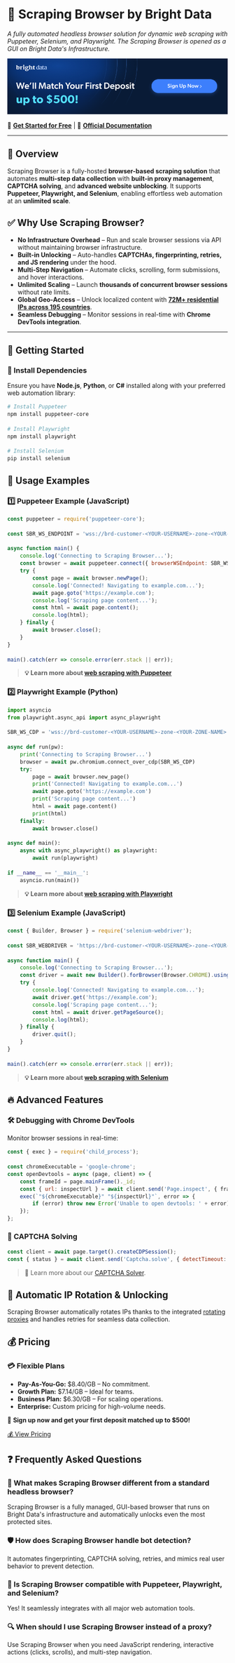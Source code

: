# 🚀 Scraping Browser by Bright Data

*A fully automated headless browser solution for dynamic web scraping with Puppeteer, Selenium, and Playwright. The Scraping Browser is opened as a GUI on Bright Data's Infrastructure.*  

[![Promo](https://github.com/luminati-io/LinkedIn-Scraper/raw/main/Proxies%20and%20scrapers%20GitHub%20bonus%20banner.png)](https://brightdata.com/products/scraping-browser) 

🔗 **[Get Started for Free](https://brightdata.com/products/scraping-browser)** | 📖 **[Official Documentation](https://docs.brightdata.com/scraping-automation/scraping-browser/introduction)**  

---

## 🔹 Overview  
Scraping Browser is a fully-hosted **browser-based scraping solution** that automates **multi-step data collection** with **built-in proxy management**, **CAPTCHA solving**, and **advanced website unblocking**. It supports **Puppeteer, Playwright, and Selenium**, enabling effortless web automation at an **unlimited scale**.  

## ✅ Why Use Scraping Browser?  
- **No Infrastructure Overhead** – Run and scale browser sessions via API without maintaining browser infrastructure.  
- **Built-in Unlocking** – Auto-handles **CAPTCHAs, fingerprinting, retries, and JS rendering** under the hood.  
- **Multi-Step Navigation** – Automate clicks, scrolling, form submissions, and hover interactions.  
- **Unlimited Scaling** – Launch **thousands of concurrent browser sessions** without rate limits.  
- **Global Geo-Access** – Unlock localized content with [**72M+ residential IPs across 195 countries**](https://brightdata.com/proxy-types/residential-proxies).  
- **Seamless Debugging** – Monitor sessions in real-time with **Chrome DevTools integration**.  

---

## 🚀 Getting Started  

### 📌 Install Dependencies  
Ensure you have **Node.js**, **Python**, or **C#** installed along with your preferred web automation library:  

```sh
# Install Puppeteer
npm install puppeteer-core

# Install Playwright
npm install playwright

# Install Selenium
pip install selenium
```

## 🔧 Usage Examples

### 1️⃣ Puppeteer Example (JavaScript)

```js
const puppeteer = require('puppeteer-core');

const SBR_WS_ENDPOINT = 'wss://brd-customer-<YOUR-USERNAME>-zone-<YOUR-ZONE-NAME>:<YOUR-PASSWORD>@brd.superproxy.io:9222';

async function main() {
    console.log('Connecting to Scraping Browser...');
    const browser = await puppeteer.connect({ browserWSEndpoint: SBR_WS_ENDPOINT });
    try {
        const page = await browser.newPage();
        console.log('Connected! Navigating to example.com...');
        await page.goto('https://example.com');
        console.log('Scraping page content...');
        const html = await page.content();
        console.log(html);
    } finally {
        await browser.close();
    }
}

main().catch(err => console.error(err.stack || err));
```

> **💡 Learn more about [web scraping with Puppeteer](https://brightdata.com/blog/how-tos/web-scraping-puppeteer)**

### 2️⃣ Playwright Example (Python)

```python
import asyncio
from playwright.async_api import async_playwright

SBR_WS_CDP = 'wss://brd-customer-<YOUR-USERNAME>-zone-<YOUR-ZONE-NAME>:<YOUR-PASSWORD>@brd.superproxy.io:9222'

async def run(pw):
    print('Connecting to Scraping Browser...')
    browser = await pw.chromium.connect_over_cdp(SBR_WS_CDP)
    try:
        page = await browser.new_page()
        print('Connected! Navigating to example.com...')
        await page.goto('https://example.com')
        print('Scraping page content...')
        html = await page.content()
        print(html)
    finally:
        await browser.close()

async def main():
    async with async_playwright() as playwright:
        await run(playwright)

if __name__ == '__main__':
    asyncio.run(main())
```

> **💡 Learn more about [web scraping with Playwright](https://brightdata.com/blog/how-tos/playwright-web-scraping)**

### 3️⃣ Selenium Example (JavaScript)

```js
const { Builder, Browser } = require('selenium-webdriver');

const SBR_WEBDRIVER = 'https://brd-customer-<YOUR-USERNAME>-zone-<YOUR-ZONE-NAME>:<YOUR-PASSWORD>@brd.superproxy.io:9515';

async function main() {
    console.log('Connecting to Scraping Browser...');
    const driver = await new Builder().forBrowser(Browser.CHROME).usingServer(SBR_WEBDRIVER).build();
    try {
        console.log('Connected! Navigating to example.com...');
        await driver.get('https://example.com');
        console.log('Scraping page content...');
        const html = await driver.getPageSource();
        console.log(html);
    } finally {
        driver.quit();
    }
}

main().catch(err => console.error(err.stack || err));
```

> **💡 Learn more about [web scraping with Selenium](https://brightdata.com/blog/how-tos/using-selenium-for-web-scraping)**

## 🔥 Advanced Features

### 🛠️ Debugging with Chrome DevTools

Monitor browser sessions in real-time:

```js
const { exec } = require('child_process');

const chromeExecutable = 'google-chrome';
const openDevtools = async (page, client) => {
    const frameId = page.mainFrame()._id;
    const { url: inspectUrl } = await client.send('Page.inspect', { frameId });
    exec(`"${chromeExecutable}" "${inspectUrl}"`, error => {
        if (error) throw new Error('Unable to open devtools: ' + error);
    });
};
```

### 🧩 CAPTCHA Solving

```js
const client = await page.target().createCDPSession();
const { status } = await client.send('Captcha.solve', { detectTimeout: 30000 });
```

> 🤖 Learn more about our [CAPTCHA Solver](https://github.com/luminati-io/Captcha-solver).

## 🔄 Automatic IP Rotation & Unlocking  
Scraping Browser automatically rotates IPs thanks to the integrated [rotating proxies](https://brightdata.com/solutions/rotating-proxies) and handles retries for seamless data collection. 

## 💰 Pricing  

### 💳 Flexible Plans  
- **Pay-As-You-Go:** $8.40/GB – No commitment.  
- **Growth Plan:** $7.14/GB – Ideal for teams.  
- **Business Plan:** $6.30/GB – For scaling operations.  
- **Enterprise:** Custom pricing for high-volume needs.  

📌 **Sign up now and get your first deposit matched up to $500!**  

[💰 View Pricing](https://brightdata.com/pricing/scraping-browser)  

## ❓ Frequently Asked Questions  

### 🤔 What makes Scraping Browser different from a standard headless browser?  
Scraping Browser is a fully managed, GUI-based browser that runs on Bright Data's infrastructure and automatically unlocks even the most protected sites.  

### 🛡️ How does Scraping Browser handle bot detection?  
It automates fingerprinting, CAPTCHA solving, retries, and mimics real user behavior to prevent detection.  

### 🔌 Is Scraping Browser compatible with Puppeteer, Playwright, and Selenium?  
Yes! It seamlessly integrates with all major web automation tools.  

### 🔍 When should I use Scraping Browser instead of a proxy?  
Use Scraping Browser when you need JavaScript rendering, interactive actions (clicks, scrolls), and multi-step navigation.  
